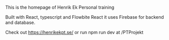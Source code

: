 This is the homepage of Henrik Ek Personal training

Built with React, typescript and Flowbite React it uses Firebase for backend and database.


Check out https://henrikekpt.se/
or run npm run dev at /PTProjekt
